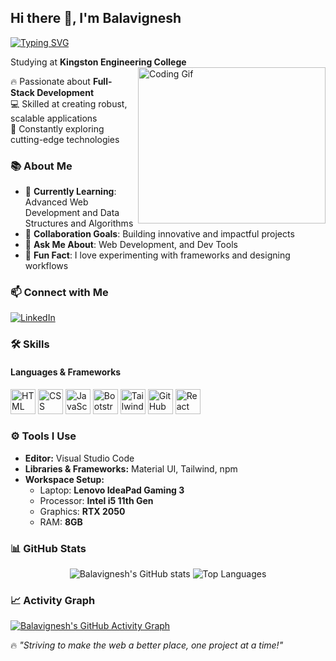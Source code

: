 ## Hi there 👋, I'm **Balavignesh**

[![Typing SVG](https://readme-typing-svg.herokuapp.com?font=Fira+Code&pause=1000&width=435&lines=Web+developer;React;Tailwind;Bootstrap;HTML;CSS;Javascript;Github)](https://git.io/typing-svg)

Studying at **Kingston Engineering College**  
<img align="right"
src="https://i.pinimg.com/originals/47/f0/34/47f0342cec72b800463bf003eac1257e.gif"
alt="Coding Gif" width="300" height="250" />  

🔥 Passionate about **Full-Stack Development**  
💻 Skilled at creating robust, scalable applications  
🚀 Constantly exploring cutting-edge technologies  

### 📚 About Me  
- 🌱 **Currently Learning**: Advanced Web Development and Data Structures and Algorithms  
- 🤝 **Collaboration Goals**: Building innovative and impactful projects  
- 💬 **Ask Me About**: Web Development, and Dev Tools  
- 🎉 **Fun Fact**: I love experimenting with frameworks and designing workflows  

### 📫 Connect with Me  

<p align="left">
  <a href="https://www.linkedin.com/in/bala-vignesh-9061a4292" target="_blank">
    <img src="https://img.shields.io/badge/LinkedIn-blue?style=for-the-badge&logo=linkedin&logoColor=white" alt="LinkedIn" />
  </a>
</p>

### 🛠️ Skills  
#### **Languages & Frameworks**  
<p align="left">
  <img height="40" src="https://img.icons8.com/color/48/000000/html-5.png" alt="HTML" title="HTML" />
  <img height="40" src="https://img.icons8.com/color/48/000000/css3.png" alt="CSS" title="CSS" />
  <img height="40" src="https://img.icons8.com/color/48/000000/javascript.png" alt="JavaScript" title="JavaScript" />
  <img height="40" src="https://img.icons8.com/color/48/000000/bootstrap.png" alt="Bootstrap" title="Bootstrap" />
  <img height="40" src="https://img.icons8.com/color/48/tailwindcss.png" alt="Tailwind CSS" title="Tailwind CSS" />
  <img height="40" src="https://img.icons8.com/color/48/000000/github.png" alt="GitHub" title="GitHub" />
  <img height="40" src="https://img.icons8.com/?size=100&id=bzf0DqjXFHIW&format=png&color=000000" alt="React" title="React" />
</p>

### ⚙️ Tools I Use  
- **Editor:** Visual Studio Code  
- **Libraries & Frameworks:** Material UI, Tailwind, npm  
- **Workspace Setup:**  
  - Laptop: **Lenovo IdeaPad Gaming 3**  
  - Processor: **Intel i5 11th Gen**  
  - Graphics: **RTX 2050**  
  - RAM: **8GB**  

### 📊 GitHub Stats  
<p align="center">
  <img src="https://github-readme-stats.vercel.app/api?username=balavignesh-j&show_icons=true&theme=radical" alt="Balavignesh's GitHub stats" />
  <img src="https://github-readme-stats.vercel.app/api/top-langs/?username=balavignesh-j&layout=compact&theme=radical" alt="Top Languages" />
</p>

### 📈 Activity Graph  
[![Balavignesh's GitHub Activity Graph](https://github-readme-activity-graph.vercel.app/graph?username=balavignesh-j&bg_color=0d1117&color=79fe96&line=7dd3fc&point=f5a623&area=true&hide_border=true)](https://github.com/ashutosh00710/github-readme-activity-graph)

🔥 *"Striving to make the web a better place, one project at a time!"*
